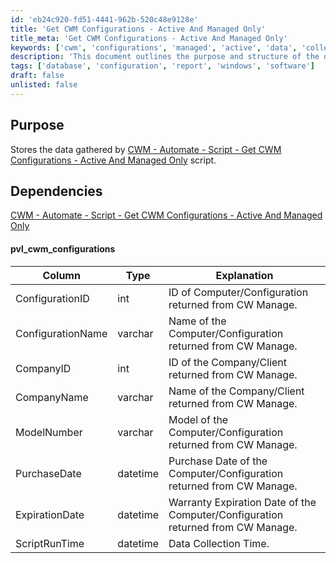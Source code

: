 ```yaml
---
id: 'eb24c920-fd51-4441-962b-520c48e9128e'
title: 'Get CWM Configurations - Active And Managed Only'
title_meta: 'Get CWM Configurations - Active And Managed Only'
keywords: ['cwm', 'configurations', 'managed', 'active', 'data', 'collection']
description: 'This document outlines the purpose and structure of the data stored by the Get CWM Configurations script, which gathers information on active and managed configurations from ConnectWise Manage. It includes details on dependencies and the schema of the data collected.'
tags: ['database', 'configuration', 'report', 'windows', 'software']
draft: false
unlisted: false
---
```

## Purpose

Stores the data gathered by [CWM - Automate - Script - Get CWM Configurations - Active And Managed Only](https://proval.itglue.com/DOC-5078775-13403824) script.

## Dependencies

[CWM - Automate - Script - Get CWM Configurations - Active And Managed Only](https://proval.itglue.com/DOC-5078775-13403824)

#### pvl_cwm_configurations

| Column             | Type     | Explanation                                                                                   |
|--------------------|----------|-----------------------------------------------------------------------------------------------|
| ConfigurationID    | int      | ID of Computer/Configuration returned from CW Manage.                                        |
| ConfigurationName  | varchar  | Name of the Computer/Configuration returned from CW Manage.                                  |
| CompanyID          | int      | ID of the Company/Client returned from CW Manage.                                            |
| CompanyName        | varchar  | Name of the Company/Client returned from CW Manage.                                          |
| ModelNumber        | varchar  | Model of the Computer/Configuration returned from CW Manage.                                 |
| PurchaseDate       | datetime | Purchase Date of the Computer/Configuration returned from CW Manage.                         |
| ExpirationDate     | datetime | Warranty Expiration Date of the Computer/Configuration returned from CW Manage.              |
| ScriptRunTime      | datetime | Data Collection Time.                                                                         |






